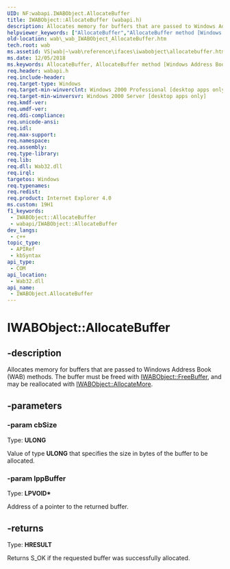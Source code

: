 ```yaml
---
UID: NF:wabapi.IWABObject.AllocateBuffer
title: IWABObject::AllocateBuffer (wabapi.h)
description: Allocates memory for buffers that are passed to Windows Address Book (WAB) methods. The buffer must be freed with IWABObject::FreeBuffer, and may be reallocated with IWABObject::AllocateMore.
helpviewer_keywords: ["AllocateBuffer","AllocateBuffer method [Windows Address Book]","AllocateBuffer method [Windows Address Book]","IWABObject interface","IWABObject interface [Windows Address Book]","AllocateBuffer method","IWABObject.AllocateBuffer","IWABObject::AllocateBuffer","_wab_IWABObject_AllocateBuffer","wab._wab_IWABObject_AllocateBuffer","wabapi/IWABObject::AllocateBuffer"]
old-location: wab\_wab_IWABObject_AllocateBuffer.htm
tech.root: wab
ms.assetid: VS|wab|~\wab\reference\ifaces\iwabobject\allocatebuffer.htm
ms.date: 12/05/2018
ms.keywords: AllocateBuffer, AllocateBuffer method [Windows Address Book], AllocateBuffer method [Windows Address Book],IWABObject interface, IWABObject interface [Windows Address Book],AllocateBuffer method, IWABObject.AllocateBuffer, IWABObject::AllocateBuffer, _wab_IWABObject_AllocateBuffer, wab._wab_IWABObject_AllocateBuffer, wabapi/IWABObject::AllocateBuffer
req.header: wabapi.h
req.include-header: 
req.target-type: Windows
req.target-min-winverclnt: Windows 2000 Professional [desktop apps only]
req.target-min-winversvr: Windows 2000 Server [desktop apps only]
req.kmdf-ver: 
req.umdf-ver: 
req.ddi-compliance: 
req.unicode-ansi: 
req.idl: 
req.max-support: 
req.namespace: 
req.assembly: 
req.type-library: 
req.lib: 
req.dll: Wab32.dll
req.irql: 
targetos: Windows
req.typenames: 
req.redist: 
req.product: Internet Explorer 4.0
ms.custom: 19H1
f1_keywords:
 - IWABObject::AllocateBuffer
 - wabapi/IWABObject::AllocateBuffer
dev_langs:
 - c++
topic_type:
 - APIRef
 - kbSyntax
api_type:
 - COM
api_location:
 - Wab32.dll
api_name:
 - IWABObject.AllocateBuffer
---
```


# IWABObject::AllocateBuffer


## -description

Allocates memory for buffers that are passed to 
		Windows Address Book (WAB) methods.  The buffer must be freed with 
		<a href="https://docs.microsoft.com/windows/desktop/api/wabapi/nf-wabapi-iwabobject-freebuffer">IWABObject::FreeBuffer</a>, and may be reallocated with 
		<a href="https://docs.microsoft.com/windows/desktop/api/wabapi/nf-wabapi-iwabobject-allocatemore">IWABObject::AllocateMore</a>.

## -parameters

### -param cbSize

Type: <b>ULONG</b>

Value of type <b>ULONG</b> that specifies the size
				 in bytes of the buffer to be allocated.

### -param lppBuffer

Type: <b>LPVOID*</b>

Address of a pointer to the returned buffer.

## -returns

Type: <b>HRESULT</b>

Returns S_OK if the requested buffer was successfully 
			allocated.

